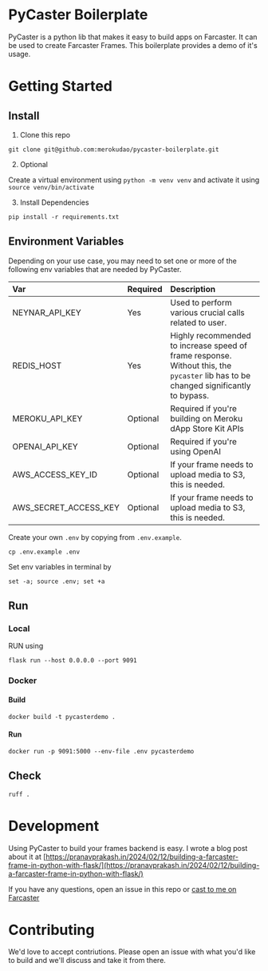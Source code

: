 # PyCaster Boilerplate

PyCaster is a python lib that makes it easy to build apps on Farcaster. It can be
used to create Farcaster Frames. This boilerplate provides a demo of it's usage.

# Getting Started

## Install

1. Clone this repo

```shell
git clone git@github.com:merokudao/pycaster-boilerplate.git
```

2. Optional

Create a virtual environment using `python -m venv venv` and
activate it using `source venv/bin/activate`

3. Install Dependencies

```shell
pip install -r requirements.txt
```

## Environment Variables

Depending on your use case, you may need to set one or more of the
following env variables that are needed by PyCaster.

| Var  | Required  | Description  |
|:----------|:----------|:----------|
| NEYNAR_API_KEY    | Yes    | Used to perform various crucial calls related to user.    |
| REDIS_HOST    | Yes    | Highly recommended to increase speed of frame response. Without this, the `pycaster` lib has to be changed significantly to bypass.   |
| MEROKU_API_KEY    | Optional    | Required if you're building on Meroku dApp Store Kit APIs    |
| OPENAI_API_KEY    | Optional    | Required if you're using OpenAI    |
| AWS_ACCESS_KEY_ID    | Optional    | If your frame needs to upload media to S3, this is needed.    |
| AWS_SECRET_ACCESS_KEY    | Optional    | If your frame needs to upload media to S3, this is needed.    |


Create your own `.env` by copying from `.env.example`.

```shell
cp .env.example .env
```

Set env variables in terminal by

```shell
set -a; source .env; set +a
```
## Run


### Local

RUN using

```shell
flask run --host 0.0.0.0 --port 9091
```


### Docker

#### Build

`docker build -t pycasterdemo .`

#### Run

`docker run -p 9091:5000 --env-file .env pycasterdemo`

## Check

`ruff .`

# Development

Using PyCaster to build your frames backend is easy. I wrote a blog post about it at [https://pranavprakash.in/2024/02/12/building-a-farcaster-frame-in-python-with-flask/](https://pranavprakash.in/2024/02/12/building-a-farcaster-frame-in-python-with-flask/)

If you have any questions, open an issue in this repo or [cast to me on Farcaster](https://warpcast.com/pranav)

# Contributing

We'd love to accept contriutions. Please open an issue with what you'd like to build and we'll discuss and take it from there.


